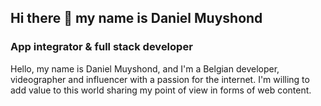 ## Hi there 👋 my name is Daniel Muyshond

### App integrator & full stack developer

Hello, my name is Daniel Muyshond, and I'm a Belgian developer, videographer and influencer with a passion for the internet. I'm willing to add value to this world sharing my point of view in forms of web content.

<!--
**dmshd/dmshd** is a ✨ _special_ ✨ repository because its `README.md` (this file) appears on your GitHub profile.

Here are some ideas to get you started:

- 🔭 I’m currently working on ...
- 🌱 I’m currently learning ...
- 👯 I’m looking to collaborate on ...
- 🤔 I’m looking for help with ...
- 💬 Ask me about ...
- 📫 How to reach me: ...
- 😄 Pronouns: ...
- ⚡ Fun fact: ...
-->
